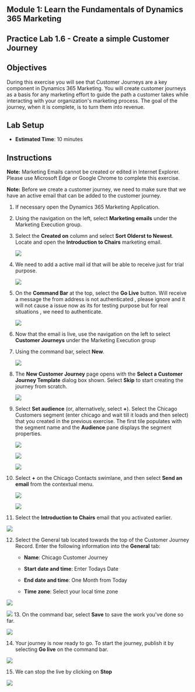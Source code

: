 ## Module 1: Learn the Fundamentals of Dynamics 365 Marketing

## Practice Lab 1.6 - Create a simple Customer Journey

## Objectives

During this exercise you will see that Customer Journeys are a key component in Dynamics 365 Marketing. You will create customer journeys as a basis for any marketing effort to guide the path a customer takes while interacting with your organization's marketing process. The goal of the journey, when it is complete, is to turn them into revenue.

## Lab Setup

  - **Estimated Time**: 10 minutes

## Instructions

**Note:** Marketing Emails cannot be created or edited in Internet Explorer. Please use Microsoft Edge or Google Chrome to complete this exercise.

**Note:** Before we create a customer journey, we need to make sure that we have an active email that can be added to the customer journey. 

1. If necessary open the Dynamics 365 Marketing Application. 

2. Using the navigation on the left, select **Marketing emails** under the Marketing Execution group.

3. Select the **Created on** column and select **Sort Olderst to Newest**. Locate and open the **Introduction to Chairs** marketing email.

    ![](../images/module1/lab6/1.png)

4. We need to add a active mail id that will be able to receive just for trial purpose.
    
    ![](../images/module1/lab6/2.png)

5. On the **Command Bar** at the top, select the **Go Live** button. Will receive a message the from address is not authenticated , please ignore and it will not cause a issue now as its for testing purpose but for real situations , we need to authenticate.

    ![](../images/module1/lab6/3.png)

6. Now that the email is live, use the navigation on the left to select **Customer Journeys** under the Marketing Execution group

7. Using the command bar, select **New**.

    ![](../images/module1/lab6/4.png)

8. The **New Customer Journey** page opens with the **Select a Customer Journey Template** dialog box shown. Select **Skip** to start creating the journey from scratch.

    ![](../images/module1/lab6/5.png)

9. Select **Set audience** (or, alternatively, select **+**). Select the Chicago Customers segment (enter chicago and wait till it loads and then select) that you created in the previous exercise. The first tile populates with the segment name and the **Audience** pane displays the segment properties.

    ![](../images/module1/lab6/6.png)
    
    ![](../images/module1/lab6/6-1.png)
    
    ![](../images/module1/lab6/6-2.png)

10. Select **+** on the Chicago Contacts swimlane, and then select **Send an email** from the contextual menu.

    ![](../images/module1/lab6/7.png)
    
    ![](../images/module1/lab6/8.png)

11. Select the **Introduction to Chairs** email that you activated earlier. 

   ![](../images/module1/lab6/9.png)

12. Select the General tab located towards the top of the Customer Journey Record. Enter the following information into the **General** tab:

	- **Name**: Chicago Customer Journey

	- **Start date and time**: Enter Todays Date

	- **End date and time**: One Month from Today

	- **Time zone**: Select your local time zone 

   ![](../images/module1/lab6/10.png)

   ![](../images/module1/lab6/10-1.png)
13. On the command bar, select **Save** to save the work you've done so far.

   ![](../images/module1/lab6/11.png)

14. Your journey is now ready to go. To start the journey, publish it by selecting **Go live** on the command bar.

   ![](../images/module1/lab6/12.png)
   
15. We can stop the live by clicking on **Stop**

   ![](../images/module1/lab6/13.png)
